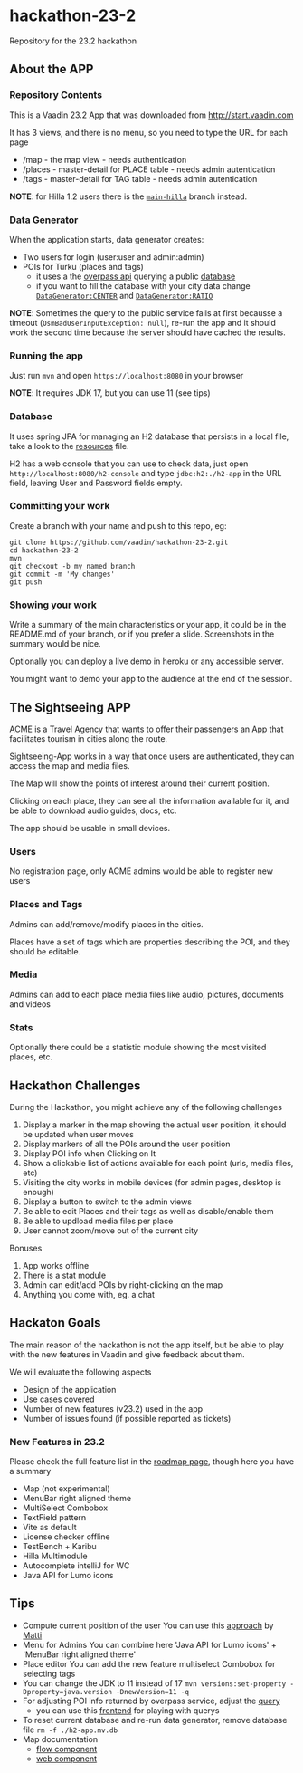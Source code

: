 # hackathon-23-2
Repository for the 23.2 hackathon


## About the APP

### Repository Contents
This is a Vaadin 23.2 App that was downloaded from http://start.vaadin.com

It has 3 views, and there is no menu, so you need to type the URL for each page
  - /map - the map view - needs authentication
  - /places - master-detail for PLACE table - needs admin autentication
  - /tags - master-detail for TAG table - needs admin autentication

__NOTE__: for Hilla 1.2 users there is the [`main-hilla`](https://github.com/vaadin/hackathon-23-2/tree/main-hilla) branch instead.

### Data Generator
When the application starts, data generator creates:
  - Two users for login (user:user and admin:admin)
  - POIs for Turku (places and tags)
     - it uses a the [overpass api](https://wiki.openstreetmap.org/wiki/Overpass_API) querying a public [database](https://overpass-api.de)
     - if you want to fill the database with your city data change [`DataGenerator:CENTER`](https://github.com/vaadin/hackathon-23-2/blob/main/src/main/java/com/vaadin/example/sightseeing/data/generator/DataGenerator.java#L34) and [`DataGenerator:RATIO`](https://github.com/vaadin/hackathon-23-2/blob/main/src/main/java/com/vaadin/example/sightseeing/data/generator/DataGenerator.java#L35)

__NOTE__: Sometimes the query to the public service fails at first becausse a timeout (`OsmBadUserInputException: null`), re-run the app and it should work the second time because the server should have cached the results.

### Running the app

Just run `mvn` and open `https://localhost:8080` in your browser

__NOTE__: It requires JDK 17, but you can use 11 (see tips)

### Database
It uses spring JPA for managing an H2 database that persists in a local file, take a look to the [resources](https://github.com/vaadin/hackathon-23-2/blob/main/src/main/resources/application.properties#L12) file.

H2 has a web console that you can use to check data, just open `http://localhost:8080/h2-console` and type `jdbc:h2:./h2-app` in the URL field, leaving User and Password fields empty.

### Committing your work
Create a branch with your name and push to this repo, eg:

```
git clone https://github.com/vaadin/hackathon-23-2.git
cd hackathon-23-2
mvn
git checkout -b my_named_branch
git commit -m 'My changes'
git push
```

### Showing your work

Write a summary of the main characteristics or your app, it could be in the README.md of your branch, or if you prefer a slide. Screenshots in the summary would be nice.

Optionally you can deploy a live demo in heroku or any accessible server.

You might want to demo your app to the audience at the end of the session.

## The Sightseeing APP

ACME is a Travel Agency that wants to offer their passengers an App that facilitates tourism in cities along the route.

Sightseeing-App works in a way that once users are authenticated, they can access the map and media files.

The Map will show the points of interest around their current position.

Clicking on each place, they can see all the information available for it, and be able to download audio guides, docs, etc.

The app should be usable in small devices.

### Users

No registration page, only ACME admins would be able to register new users

### Places and Tags

Admins can add/remove/modify places in the cities.

Places have a set of tags which are properties describing the POI, and they should be editable.

### Media

Admins can add to each place media files like audio, pictures, documents and videos

### Stats

Optionally there could be a statistic module showing the most visited places, etc.

## Hackathon Challenges

During the Hackathon, you might achieve any of the following challenges

1. Display a marker in the map showing the actual user position, it should be updated when user moves
2. Display markers of all the POIs around the user position
3. Display POI info when Clicking on It
4. Show a clickable list of actions available for each point (urls, media files, etc)
5. Visiting the city works in mobile devices (for admin pages, desktop is enough)
6. Display a button to switch to the admin views
7. Be able to edit Places and their tags as well as disable/enable them
8. Be able to updload media files per place
9. User cannot zoom/move out of the current city

Bonuses
1. App works offline
2. There is a stat module
3. Admin can edit/add POIs by right-clicking on the map
5. Anything you come with, eg. a chat

## Hackaton Goals

The main reason of the hackathon is not the app itself, but be able to play with the new features in Vaadin and give feedback about them.

We will evaluate the following aspects

- Design of the application
- Use cases covered
- Number of new features (v23.2) used in the app
- Number of issues found (if possible reported as tickets)

### New Features in 23.2

Please check the full feature list in the [roadmap page](https://github.com/orgs/vaadin/projects/9), though here you have a summary

- Map (not experimental)
- MenuBar right aligned theme
- MultiSelect Combobox
- TextField pattern
- Vite as default
- License checker offline
- TestBench + Karibu
- Hilla Multimodule
- Autocomplete intelliJ for WC
- Java API for Lumo icons

## Tips

- Compute current position of the user
    You can use this [approach](https://github.com/mstahv/maptesting/blob/main/src/main/java/com/example/application/MainView.java#L44) by [Matti](https://github.com/mstahv/)
- Menu for Admins
    You can combine here 'Java API for Lumo icons' + 'MenuBar right aligned theme'
- Place editor
    You can add the new feature multiselect Combobox for selecting tags    
- You can change the JDK to 11 instead of 17
`mvn versions:set-property -Dproperty=java.version -DnewVersion=11 -q`
- For adjusting POI info returned by overpass service, adjust the [query](https://github.com/vaadin/hackathon-23-2/blob/main/src/main/java/com/vaadin/example/sightseeing/data/service/OverpassService.java#L27)
   - you can use this [frontend](https://overpass-turbo.eu/) for playing with querys
- To reset current database and re-run data generator, remove database file `rm -f ./h2-app.mv.db`
- Map documentation
  - [flow component](https://vaadin.com/docs/latest/components/map)
  - [web component](https://cdn-origin.vaadin.com/vaadin-web-components/23.2.0/index.html#/elements/vaadin-map)

